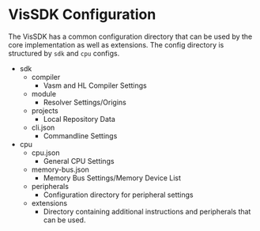 # VisSDK Configuration
The VisSDK has a common configuration directory that can be used by the core implementation as well as extensions.
The config directory is structured by `sdk` and `cpu` configs.

- sdk
	+ compiler
		* Vasm and HL Compiler Settings
	+ module
		* Resolver Settings/Origins
	+ projects
		* Local Repository Data
	+ cli.json
		* Commandline Settings
- cpu
	+ cpu.json
		* General CPU Settings
	+ memory-bus.json
		* Memory Bus Settings/Memory Device List
	+ peripherals
		* Configuration directory for peripheral settings
	+ extensions
		* Directory containing additional instructions and peripherals that can be used.
